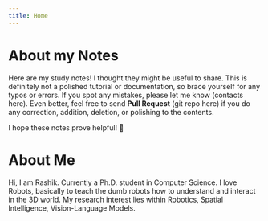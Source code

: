 ```yaml
---
title: Home
---
```

# About my Notes
Here are my study notes! I thought they might be useful to share. This is definitely not a polished tutorial or documentation, so brace yourself for any typos or errors. If you spot any mistakes, please let me know (contacts here). Even better, feel free to send **Pull Request** (git repo here) if you do any correction, addition, deletion, or polishing to the contents.

I hope these notes prove helpful! 🍻

# About Me
Hi, I am Rashik. Currently a Ph.D. student in Computer Science. I love Robots, basically to teach the dumb robots how to understand and interact in the 3D world. My research interest lies within Robotics, Spatial Intelligence, Vision-Language Models.